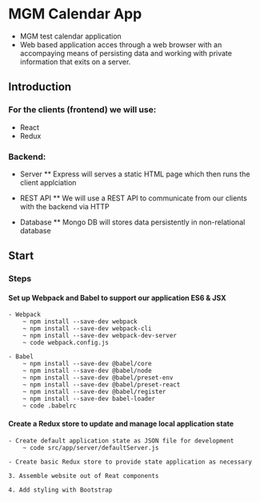 # MGM Calendar App
- MGM test calendar application
- Web based application acces through a web browser with an accompaying means of persisting data and working with private information that exits on a server.

## Introduction

### For the clients (frontend) we will use:
* React
* Redux

### Backend:

* Server
    ** Express will serves a static HTML page which then runs the client applciation

* REST API
    ** We will use a REST API to communicate from our clients with the backend via HTTP

* Database
    ** Mongo DB will stores data persistently in non-relational database 


## Start

### Steps

#### Set up Webpack and Babel to support our application ES6 & JSX

    - Webpack
        ~ npm install --save-dev webpack
        ~ npm install --save-dev webpack-cli
        ~ npm install --save-dev webpack-dev-server
        ~ code webpack.config.js

    - Babel
        ~ npm install --save-dev @babel/core
        ~ npm install --save-dev @babel/node
        ~ npm install --save-dev @babel/preset-env
        ~ npm install --save-dev @babel/preset-react
        ~ npm install --save-dev @babel/register
        ~ npm install --save-dev babel-loader
        ~ code .babelrc        

#### Create a Redux store to update and manage local application state

    - Create default application state as JSON file for development
        ~ code src/app/server/defaultServer.js

    - Create basic Redux store to provide state application as necessary
    
    3. Assemble website out of Reat components

    4. Add styling with Bootstrap
